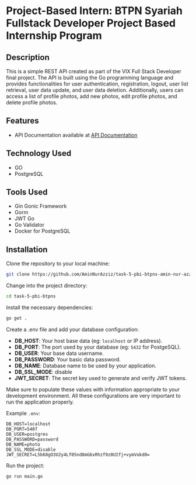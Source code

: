 # Project-Based Intern: BTPN Syariah Fullstack Developer Project Based Internship Program

## Description
This is a simple REST API created as part of the VIX Full Stack Developer final project. The API is built using the Go programming language and provides functionalities for user authentication, registration, logout, user list retrieval, user data update, and user data deletion. Additionally, users can access a list of profile photos, add new photos, edit profile photos, and delete profile photos.

## Features
- API Documentation available at [API Documentation](https://documenter.getpostman.com/view/30470341/2s9YsDja6b)

## Technology Used
- GO
- PostgreSQL

## Tools Used
- Gin Gonic Framework
- Gorm
- JWT Go
- Go Validator
- Docker for PostgreSQL

## Installation

Clone the repository to your local machine:

```bash
git clone https://github.com/AminNurAzziz/task-5-pbi-btpns-amin-nur-azziz.git
```

Change into the project directory:

```bash
cd task-5-pbi-btpns
```

Install the necessary dependencies:

```bash
go get .
```

Create a .env file and add your database configuration:
- **DB_HOST**: Your host base data (eg: `localhost` or IP address).
- **DB_PORT**: The port used by your database (eg: `5432` for PostgeSQL).
- **DB_USER**: Your base data username.
- **DB_PASSWORD**: Your basic data password.
- **DB_NAME**: Database name to be used by your application.
- **DB_SSL_MODE**: disable
- **JWT_SECRET**: The secret key used to generate and verify JWT tokens.

Make sure to populate these values with information appropriate to your development environment. All these configurations are very important to run the application properly.

Example `.env`:

```env
DB_HOST=localhost
DB_PORT=5407
DB_USER=postgres
DB_PASSWORD=password
DB_NAME=photo
DB_SSL_MODE=disable
JWT_SECRET=L5b68gO3U2y4Lf05nd8mG6xRhzf9z0UIfj+vymVokd0=
```

Run the project:

```bash
go run main.go
```
